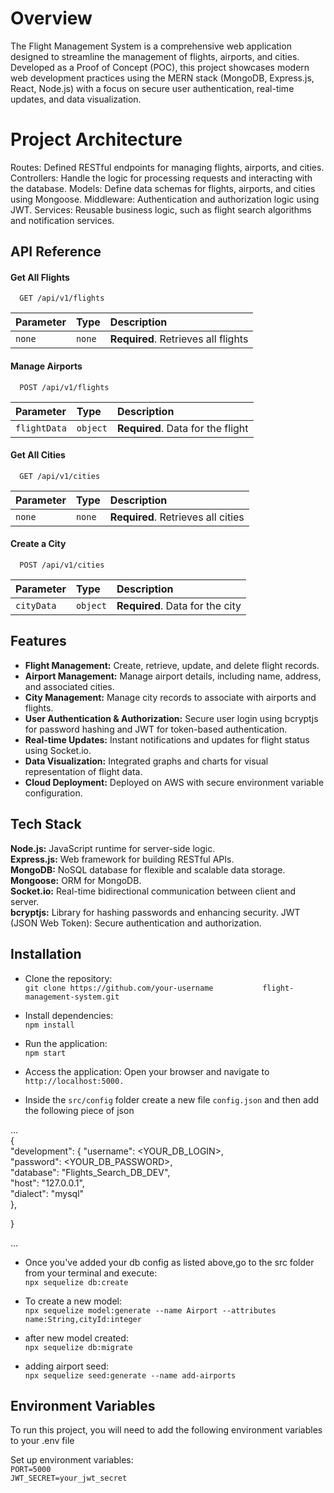 
# Overview
The Flight Management System is a comprehensive web application designed to streamline the management of flights, airports, and cities. Developed as a Proof of Concept (POC), this project showcases modern web development practices using the MERN stack (MongoDB, Express.js, React, Node.js) with a focus on secure user authentication, real-time updates, and data visualization.

# Project Architecture
Routes: Defined RESTful endpoints for managing flights, airports, and cities.
Controllers: Handle the logic for processing requests and interacting with the database.
Models: Define data schemas for flights, airports, and cities using Mongoose.
Middleware: Authentication and authorization logic using JWT.
Services: Reusable business logic, such as flight search algorithms and notification services.



## API Reference

#### Get All Flights

```http
  GET /api/v1/flights
```

| Parameter | Type     | Description                         |
| :-------- | :------- | :---------------------------------- |
| `none`    | `none`   | **Required**. Retrieves all flights |

#### Manage Airports

```http
  POST /api/v1/flights
```

| Parameter         | Type     | Description                       |
| :---------------- | :------- | :-------------------------------- |
| `flightData`      | `object` | **Required**. Data for the flight |

#### Get All Cities

```http
  GET /api/v1/cities
```

| Parameter         | Type     | Description                        |
| :---------------- | :------- | :--------------------------------- |
| `none`            | `none`   | **Required**. Retrieves all cities |


#### Create a City

```http
  POST /api/v1/cities
```

| Parameter         | Type     | Description                        |
| :---------------- | :------- | :--------------------------------- |
| `cityData`        | `object` | **Required**. Data for the city    |


## Features

- **Flight Management:** Create, retrieve, update, and delete flight records.
- **Airport Management:** Manage airport details, including name, address, and associated cities.
- **City Management:** Manage city records to associate with airports and flights.
- **User Authentication & Authorization:** Secure user login using bcryptjs for password hashing and JWT for token-based authentication.
- **Real-time Updates:** Instant notifications and updates for flight status using Socket.io.
- **Data Visualization:** Integrated graphs and charts for visual representation of flight data.
- **Cloud Deployment:** Deployed on AWS with secure environment variable configuration.

## Tech Stack

**Node.js:** JavaScript runtime for server-side logic.          
**Express.js:** Web framework for building RESTful APIs.  
**MongoDB:** NoSQL database for flexible and scalable data storage.
**Mongoose:** ORM for MongoDB.  
**Socket.io:** Real-time bidirectional communication between client and server.  
**bcryptjs:** Library for hashing passwords and enhancing security.
JWT (JSON Web Token): Secure authentication and authorization.


## Installation

- Clone the repository:     
  `git clone https://github.com/your-username           flight-management-system.git`

- Install dependencies:       
  `npm install`

- Run the application:     
  `npm start`

- Access the application: Open your browser and navigate to
   `http://localhost:5000.`

- Inside the `src/config` folder create a new file `config.json` and then add the following piece of json

...  
{  
"development": {
"username": <YOUR_DB_LOGIN>,  
"password": <YOUR_DB_PASSWORD>,  
"database": "Flights_Search_DB_DEV",  
"host": "127.0.0.1",  
"dialect": "mysql"  
},

}

...

- Once you've added your db config as listed above,go to the src folder from your terminal and execute:   
  `npx sequelize db:create`

- To create a new model:   
   `npx sequelize model:generate --name Airport --attributes name:String,cityId:integer`

- after new model created:  
  `npx sequelize db:migrate`

- adding airport seed:  
  `npx sequelize seed:generate --name add-airports`

## Environment Variables

To run this project, you will need to add the following environment variables to your .env file

Set up environment variables:  
`PORT=5000`   
`JWT_SECRET=your_jwt_secret`